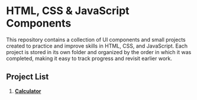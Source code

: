 # HTML, CSS & JavaScript Components

This repository contains a collection of UI components and small projects created to practice and improve skills in HTML, CSS, and JavaScript. Each project is stored in its own folder and organized by the order in which it was completed, making it easy to track progress and revisit earlier work.

## Project List
1. **[Calculator](https://kdfarrell.github.io/Components-HTML-CSS-JS/Calculator)**

